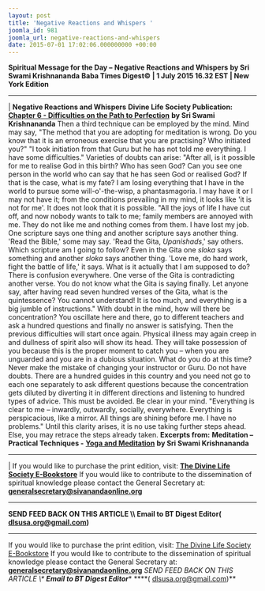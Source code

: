 ```yaml
---
layout: post
title: 'Negative Reactions and Whispers '
joomla_id: 981
joomla_url: negative-reactions-and-whispers
date: 2015-07-01 17:02:06.000000000 +00:00
---
```

**Spiritual Message for the Day –**  **Negative Reactions and Whispers**  **by Sri Swami Krishnananda**
**Baba Times Digest© | 1 July 2015 16.32 EST | New York Edition**
* * *
| 
**Negative Reactions and Whispers**
**Divine Life Society Publication:** [**Chapter 6 - Difficulties on the Path to Perfection**](http://www.swami-krishnananda.org/true/true_6.html) **by Sri Swami Krishnananda**
Then a third technique can be employed by the mind. Mind may say, "The method that you are adopting for meditation is wrong. Do you know that it is an erroneous exercise that you are practising? Who initiated you?" "I took initiation from that Guru but he has not told me everything. I have some difficulties." Varieties of doubts can arise: "After all, is it possible for me to realise God in this birth? Who has seen God? Can you see one person in the world who can say that he has seen God or realised God? If that is the case, what is my fate? I am losing everything that I have in the world to pursue some will-o'-the-wisp, a phantasmagoria. I may have it or I may not have it; from the conditions prevailing in my mind, it looks like 'it is not for me'. It does not look that it is possible.
"All the joys of life I have cut off, and now nobody wants to talk to me; family members are annoyed with me. They do not like me and nothing comes from them. I have lost my job. One scripture says one thing and another scripture says another thing. 'Read the Bible,' some may say. 'Read the Gita, _Upanishads_,' say others. Which scripture am I going to follow? Even in the Gita one _sloka_ says something and another _sloka_ says another thing. 'Love me, do hard work, fight the battle of life,' it says. What is it actually that I am supposed to do? There is confusion everywhere. One verse of the Gita is contradicting another verse. You do not know what the Gita is saying finally. Let anyone say, after having read seven hundred verses of the Gita, what is the quintessence? You cannot understand! It is too much, and everything is a big jumble of instructions."
With doubt in the mind, how will there be concentration? You oscillate here and there, go to different teachers and ask a hundred questions and finally no answer is satisfying. Then the previous difficulties will start once again. Physical illness may again creep in and dullness of spirit also will show its head. They will take possession of you because this is the proper moment to catch you – when you are unguarded and you are in a dubious situation.
What do you do at this time? Never make the mistake of changing your instructor or Guru. Do not have doubts. There are a hundred guides in this country and you need not go to each one separately to ask different questions because the concentration gets diluted by diverting it in different directions and listening to hundred types of advice. This must be avoided. Be clear in your mind.
"Everything is clear to me – inwardly, outwardly, socially, everywhere. Everything is perspicacious, like a mirror. All things are shining before me. I have no problems." Until this clarity arises, it is no use taking further steps ahead. Else, you may retrace the steps already taken.
**Excerpts from:**  **Meditation – Practical Techniques -** [**Yoga and Meditation**](http://www.dlshq.org/messages/yogamed.htm) **by Sri Swami Krishnananda**
****
 |
If you would like to purchase the print edition, visit: **[The Divine Life Society E-Bookstore](http://www.dlshq.org/download/download.htm)**
If you would like to contribute to the dissemination of spiritual knowledge please contact the General Secretary at: [](mailto:%20%3Cscript%20type=%27text/javascript%27%3E%20%3C%21--%20var%20prefix%20=%20%27ma%27%20+%20%27il%27%20+%20%27to%27;%20var%20path%20=%20%27hr%27%20+%20%27ef%27%20+%20%27=%27;%20var%20addy57016%20=%20%27generalsecretary%27%20+%20%27@%27;%20addy57016%20=%20addy57016%20+%20%27sivanandaonline%27%20+%20%27.%27%20+%20%27org%27;%20document.write%28%27%3Ca%20%27%20+%20path%20+%20%27%5C%27%27%20+%20prefix%20+%20%27:%27%20+%20addy57016%20+%20%27%5C%27%3E%27%29;%20document.write%28addy57016%29;%20document.write%28%27%3C%5C/a%3E%27%29;%20//--%3E%5Cn%20%3C/script%3E%3Cscript%20type=%27text/javascript%27%3E%20%3C%21--%20document.write%28%27%3Cspan%20style=%5C%27display:%20none;%5C%27%3E%27%29;%20//--%3E%20%3C/script%3EThis%20email%20address%20is%20being%20protected%20from%20spambots.%20You%20need%20JavaScript%20enabled%20to%20view%20it.%20%3Cscript%20type=%27text/javascript%27%3E%20%3C%21--%20document.write%28%27%3C/%27%29;%20document.write%28%27span%3E%27%29;%20//--%3E%20%3C/script%3E?subject=Contribution%20to%20Dissemination%20of%20Spiritual%20Knowledge) **generalsecretary@sivanandaonline.org**
****
**SEND FEED BACK ON THIS ARTICLE \\\ Email to BT Digest Editor[](mailto:%20%3Cscript%20type=%27text/javascript%27%3E%20%3C%21--%20var%20prefix%20=%20%27ma%27%20+%20%27il%27%20+%20%27to%27;%20var%20path%20=%20%27hr%27%20+%20%27ef%27%20+%20%27=%27;%20var%20addy72654%20=%20%27dlsusa.org%27%20+%20%27@%27;%20addy72654%20=%20addy72654%20+%20%27gmail%27%20+%20%27.%27%20+%20%27com%27;%20document.write%28%27%3Ca%20%27%20+%20path%20+%20%27%5C%27%27%20+%20prefix%20+%20%27:%27%20+%20addy72654%20+%20%27%5C%27%3E%27%29;%20document.write%28addy72654%29;%20document.write%28%27%3C%5C/a%3E%27%29;%20//--%3E%5Cn%20%3C/script%3E%3Cscript%20type=%27text/javascript%27%3E%20%3C%21--%20document.write%28%27%3Cspan%20style=%5C%27display:%20none;%5C%27%3E%27%29;%20//--%3E%20%3C/script%3EThis%20email%20address%20is%20being%20protected%20from%20spambots.%20You%20need%20JavaScript%20enabled%20to%20view%20it.%20%3Cscript%20type=%27text/javascript%27%3E%20%3C%21--%20document.write%28%27%3C/%27%29;%20document.write%28%27span%3E%27%29;%20//--%3E%20%3C/script%3E?subject=DLS%20Posts)( [dlsusa.org@gmail.com](mailto:dlsusa.org@gmail.com))**
* * *
  
If you would like to purchase the print edition, visit: [The Divine Life Society E-Bookstore](http://www.dlshq.org/download/download.htm)
If you would like to contribute to the dissemination of spiritual knowledge please contact the General Secretary at: **[generalsecretary@sivanandaonline.org](mailto:generalsecretary@sivanandaonline.org)**
**SEND FEED BACK ON THIS ARTICLE \\\**  **Email to BT Digest Editor**** [](mailto:%20%3Cscript%20type=%27text/javascript%27%3E%20%3C%21--%20var%20prefix%20=%20%27ma%27%20+%20%27il%27%20+%20%27to%27;%20var%20path%20=%20%27hr%27%20+%20%27ef%27%20+%20%27=%27;%20var%20addy72654%20=%20%27dlsusa.org%27%20+%20%27@%27;%20addy72654%20=%20addy72654%20+%20%27gmail%27%20+%20%27.%27%20+%20%27com%27;%20document.write%28%27%3Ca%20%27%20+%20path%20+%20%27%5C%27%27%20+%20prefix%20+%20%27:%27%20+%20addy72654%20+%20%27%5C%27%3E%27%29;%20document.write%28addy72654%29;%20document.write%28%27%3C%5C/a%3E%27%29;%20//--%3E%5Cn%20%3C/script%3E%3Cscript%20type=%27text/javascript%27%3E%20%3C%21--%20document.write%28%27%3Cspan%20style=%5C%27display:%20none;%5C%27%3E%27%29;%20//--%3E%20%3C/script%3EThis%20email%20address%20is%20being%20protected%20from%20spambots.%20You%20need%20JavaScript%20enabled%20to%20view%20it.%20%3Cscript%20type=%27text/javascript%27%3E%20%3C%21--%20document.write%28%27%3C/%27%29;%20document.write%28%27span%3E%27%29;%20//--%3E%20%3C/script%3E?subject=DLS%20Posts)****( [dlsusa.org@gmail.com](mailto:dlsusa.org@gmail.com))**  
